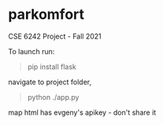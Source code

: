 # parkomfort
CSE 6242 Project - Fall 2021


To launch run:
>pip install flask

navigate to project folder,
>python ./app.py

map html has evgeny's apikey - don't share it
